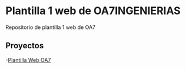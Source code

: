 # Plantilla 1 web de OA7INGENIERIAS

Repositorio de plantilla 1 web de OA7

## Proyectos

-[Plantilla Web OA7](https://leoandy23.github.io/plantilla-1-web-oa7/OA7)
